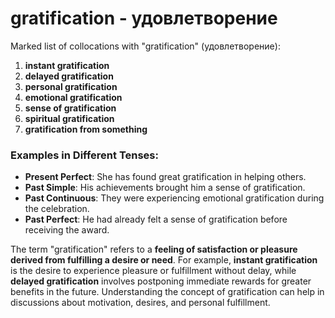 # gratification - удовлетворение

Marked list of collocations with "gratification" (удовлетворение):

1. **instant gratification**  
2. **delayed gratification**  
3. **personal gratification**  
4. **emotional gratification**  
5. **sense of gratification**  
6. **spiritual gratification**  
7. **gratification from something**  

### Examples in Different Tenses:

- **Present Perfect**: She has found great gratification in helping others.  
- **Past Simple**: His achievements brought him a sense of gratification.  
- **Past Continuous**: They were experiencing emotional gratification during the celebration.  
- **Past Perfect**: He had already felt a sense of gratification before receiving the award.  

The term "gratification" refers to a **feeling of satisfaction or pleasure derived from fulfilling a desire or need**. For example, **instant gratification** is the desire to experience pleasure or fulfillment without delay, while **delayed gratification** involves postponing immediate rewards for greater benefits in the future. Understanding the concept of gratification can help in discussions about motivation, desires, and personal fulfillment.
